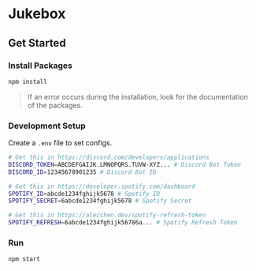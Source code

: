 # Jukebox

## Get Started

### Install Packages

```sh
npm install
```

> If an error occurs during the installation, look for the documentation of the packages.

### Development Setup

Create a `.env` file to set configs.

```sh
# Get this in https://discord.com/developers/applications
DISCORD_TOKEN=ABCDEFGAIJK.LMNOPQRS.TUVW-XYZ... # Discord Bot Token
DISCORD_ID=12345678901235 # Discord Bot ID

# Get this in https://developer.spotify.com/dashboard
SPOTIFY_ID=abcde1234fghijk5678 # Spotify ID
SPOTIFY_SECRET=6abcde1234fghijk5678 # Spotify Secret

# Get this in https://alecchen.dev/spotify-refresh-token
SPOTIFY_REFRESH=6abcde1234fghijk56786a... # Spotify Refresh Token
```

### Run
```
npm start
```